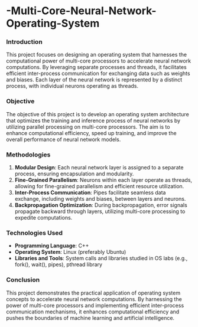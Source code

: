 # -Multi-Core-Neural-Network-Operating-System

### Introduction
This project focuses on designing an operating system that harnesses the computational power of multi-core processors to accelerate neural network computations. By leveraging separate processes and threads, it facilitates efficient inter-process communication for exchanging data such as weights and biases. Each layer of the neural network is represented by a distinct process, with individual neurons operating as threads.

### Objective
The objective of this project is to develop an operating system architecture that optimizes the training and inference process of neural networks by utilizing parallel processing on multi-core processors. The aim is to enhance computational efficiency, speed up training, and improve the overall performance of neural network models.

### Methodologies
1. **Modular Design**: Each neural network layer is assigned to a separate process, ensuring encapsulation and modularity.
2. **Fine-Grained Parallelism**: Neurons within each layer operate as threads, allowing for fine-grained parallelism and efficient resource utilization.
3. **Inter-Process Communication**: Pipes facilitate seamless data exchange, including weights and biases, between layers and neurons.
4. **Backpropagation Optimization**: During backpropagation, error signals propagate backward through layers, utilizing multi-core processing to expedite computations.

### Technologies Used
- **Programming Language**: C++
- **Operating System**: Linux (preferably Ubuntu)
- **Libraries and Tools**: System calls and libraries studied in OS labs (e.g., fork(), wait(), pipes), pthread library

### Conclusion
This project demonstrates the practical application of operating system concepts to accelerate neural network computations. By harnessing the power of multi-core processors and implementing efficient inter-process communication mechanisms, it enhances computational efficiency and pushes the boundaries of machine learning and artificial intelligence.

